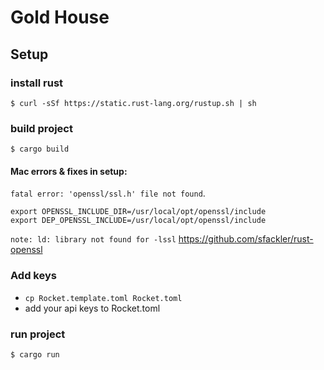 # Gold House

## Setup

### install rust
```$ curl -sSf https://static.rust-lang.org/rustup.sh | sh```

### build project
```$ cargo build```

#### Mac errors & fixes in setup:
`fatal error: 'openssl/ssl.h' file not found`.
```
export OPENSSL_INCLUDE_DIR=/usr/local/opt/openssl/include
export DEP_OPENSSL_INCLUDE=/usr/local/opt/openssl/include
```

`note: ld: library not found for -lssl`
https://github.com/sfackler/rust-openssl

### Add keys
- `cp Rocket.template.toml Rocket.toml`
- add your api keys to Rocket.toml

### run project
```
$ cargo run
```
